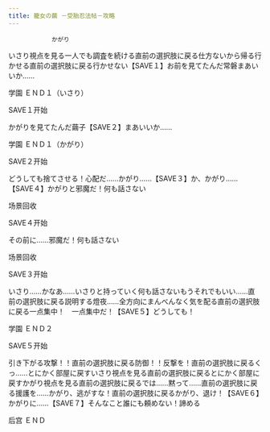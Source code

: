 ```yaml
---
title: 籠女の繭 －受胎忍法帖－攻略
---
```


                かがり

いさり視点を見る一人でも調査を続ける直前の選択肢に戻る仕方ないから帰る行かせる直前の選択肢に戻る行かせない【SAVE１】お前を見てたんだ常磐まあいいか……

学園 ＥＮＤ１（いさり）

SAVE１开始

かがりを見てたんだ繭子【SAVE２】まあいいか……

学園 ＥＮＤ１（かがり）

SAVE２开始

どうしても捨てさせる！心配だ……かがり……【SAVE３】か、かがり……【SAVE４】かがりと邪魔だ！何も話さない

场景回收

SAVE４开始

その前に……邪魔だ！何も話さない

场景回收

SAVE３开始

いさり……かなあ……いさりと持っていく何も話さないもうそれでもいい……直前の選択肢に戻る説明する燈夜……全方向にまんべんなく気を配る直前の選択肢に戻る一点集中！　一点集中だ！【SAVE５】どうしても！

学園 ＥＮＤ２

SAVE５开始

引き下がる攻撃！！直前の選択肢に戻る防御！！反撃を！直前の選択肢に戻るくっ……とにかく部屋に戻すいさり視点を見る直前の選択肢に戻るとにかく部屋に戻すかがり視点を見る直前の選択肢に戻るでは……黙って……直前の選択肢に戻る援護を……かがり、逃がすな！直前の選択肢に戻るかがり、退け！【SAVE６】かがりに……【SAVE７】そんなこと誰にも頼めない！諦める

后宫 ＥＮＤ


              

